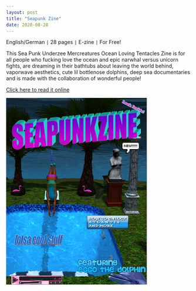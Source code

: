 ```yaml
---
layout: post
title: "Seapunk Zine"
date: 2020-08-28
---
```


English/German ``|`` 28 pages ``|`` E-zine ``|`` For Free!

This Sea Punk Underzee Mercreatures Ocean Loving Tentacles Zine is for all people who fucking love the ocean and epic narwhal versus unicorn fights, are dreaming in their bathtubs about leaving the world behind, vaporwave aesthetics, cute lil bottlenose dolphins, deep sea documentaries and is made with the collaboration of wonderful people!

[Click here to read it online](https://indd.adobe.com/view/f040b3ab-85c0-4eac-ad0e-9222c9ef4a60?ref=idm)

<img src="/images/seapunkzine.png" alt="Seapunk Zine Cover" class="w3-image">
